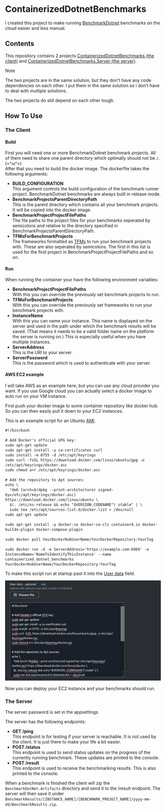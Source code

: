 ﻿# ContainerizedDotnetBenchmarks
I created this project to make running [BenchmarkDotnet](https://benchmarkdotnet.org/) benchmarks on the cloud easier and less manual.

## Contents
This repository contains 2 projects [ContainerizedDotnetBenchmarks (the client)](ContainerizedDotnetBenchmarks) and [ContainerizedDotnetBenchmarks.Server (the server)](ContainerizedDotnetBenchmarks.Server).

> [!NOTE]
> The two projects are in the same solution, but they don't have any code dependencies on each other. 
> I put them in the same solution so i don't have to deal with multiple solutions.
> 
> The two projects do still depend on each other tough.

## How To Use

### The Client

#### Build
First you will need one or more BenchmarkDotnet benchmark projects. All of them need to share one parent directory which optimally should not be `/`. (=^ω^=)\
After that you need to build the docker image. The dockerfile takes the following arguments:

* **BUILD_CONFIGURATION**\
  This argument controls the build configuration of the benchmark runner project. BenchmarkDotnet benchmarks are always built in release mode.
* **BenchmarkProjectsParentDirectoryPath**\
  This is the parent directory which contains all your benchmark projects. It will be copied into the docker image.
* **BenchmarkProjectProjectFilePaths**\
  The file paths to the project files for your benchmarks seperated by semicolons and relative to the directory specified in BenchmarkProjectsParentDirectoryPath.
* **TFMsForBenchmarkProjects**\
  The frameworks formatted as [TFMs](https://github.com/dotnet/docs/blob/main/docs/standard/frameworks.md) to run your benchmark projects with. 
  These are also seperated by semicolons. The first in this list is used for the first project in BenchmarkProjectProjectFilePaths and so on.

#### Run
When running the container your have the following environment variables:

* **BenchmarkProjectProjectFilePaths**\
  With this you can override the previously set benchmark projects to run.
* **TFMsForBenchmarkProjects**\
  With this you can override the previously set frameworks to run your benchmark projects with.
* **InstanceName**\
  With this you can name your instance. This name is displayed on the server and used in the path under which the benchmark results will be saved. (That means it needs to be a valid folder name on the platform the server is running on.) 
  This is especially useful when you have multiple instances.
* **ServerAddress**\
  This is the URI to your server.
* **ServerPassword**\
  This is the password which is used to authenticate with your server.

#### AWS EC2 example
I will take AWS as an example here, but you can use any cloud provider you want. 
If you use Google cloud you can actually select a docker image to auto run on your VM instance.

First push your docker image to some container repository like docker hub. So you can then easily pull it down to your EC2 instances.

This is an example script for an Ubuntu [AMI](https://docs.aws.amazon.com/AWSEC2/latest/UserGuide/AMIs.html).
```shell
#!/bin/bash

# Add Docker's official GPG key:
sudo apt-get update
sudo apt-get install -y ca-certificates curl
sudo install -m 0755 -d /etc/apt/keyrings
sudo curl -fsSL https://download.docker.com/linux/ubuntu/gpg -o /etc/apt/keyrings/docker.asc
sudo chmod a+r /etc/apt/keyrings/docker.asc

# Add the repository to Apt sources:
echo \
  "deb [arch=$(dpkg --print-architecture) signed-by=/etc/apt/keyrings/docker.asc] https://download.docker.com/linux/ubuntu \
  $(. /etc/os-release && echo "$VERSION_CODENAME") stable" | \
  sudo tee /etc/apt/sources.list.d/docker.list > /dev/null
sudo apt-get update

sudo apt-get install -y docker-ce docker-ce-cli containerd.io docker-buildx-plugin docker-compose-plugin

sudo docker pull YourDockerHubUserName/YourDockerRepository:YourTag

sudo docker run -d -e ServerAddress='https://example.com:6969' -e InstanceName='NameToIdentifyThisInstance' --name containerized_dotnet_benchmarks YourDockerHubUserName/YourDockerRepository:YourTag
```

To make this script run at startup past it into the [User data](https://docs.aws.amazon.com/AWSEC2/latest/UserGuide/user-data.html?icmpid=docs_ec2_console) field.

![AWS User data example](READMEResources/AWSUserDataExample.png)

Now you can deploy your EC2 instance and your benchmarks should run.

### The Server
The server password is set in the appsettings.

The server has the following endpoints:

* **GET /ping**\
  This endpoint is for testing if your server is reachable. It is not used by the client. It is just there to make your life a bit easier.
* **POST /status**\
  This endpoint is used to send status updates on the progress of the currently running benchmark.
  These updates are printed to the console. 
* **POST /result**\
  This endpoint is used to receive the benchmarking results. This is also printed to the console.

When a benchmark is finished the client will zip the `BenchmarkDotNet.Artifacts` directory and send it to the /result endpoint.
The server will then save it under `BenchmarkResults/[INSTANCE_NAME]/[BENCHMARK_PROJECT_NAME]/yyyy-mm-dd/BenchmarkResults.zip`.
